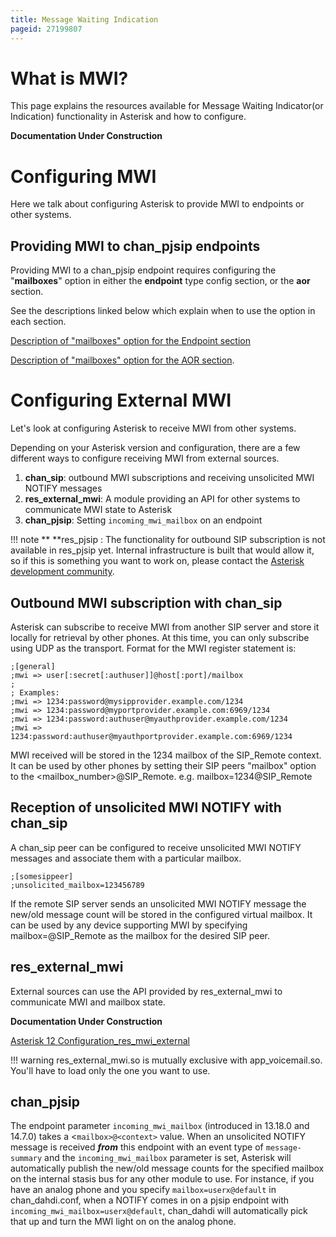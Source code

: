 ```yaml
---
title: Message Waiting Indication
pageid: 27199807
---
```


What is MWI?
============

This page explains the resources available for Message Waiting Indicator(or Indication) functionality in Asterisk and how to configure.

**Documentation Under Construction**

Configuring MWI
===============

Here we talk about configuring Asterisk to provide MWI to endpoints or other systems.

Providing MWI to chan_pjsip endpoints
--------------------------------------

Providing MWI to a chan_pjsip endpoint requires configuring the "**mailboxes**" option in either the **endpoint** type config section, or the **aor** section.

See the descriptions linked below which explain when to use the option in each section.

[Description of "mailboxes" option for the Endpoint section](/Asterisk+12+Configuration_res_pjsip#Asterisk12Configuration_res_pjsip-endpoint_mailboxes)

[Description of "mailboxes" option for the AOR section](/Asterisk+12+Configuration_res_pjsip#Asterisk12Configuration_res_pjsip-aor_mailboxes).

Configuring External MWI
========================

Let's look at configuring Asterisk to receive MWI from other systems.

Depending on your Asterisk version and configuration, there are a few different ways to configure receiving MWI from external sources.

1. **chan_sip**: outbound MWI subscriptions and receiving unsolicited MWI NOTIFY messages
2. **res_external_mwi**: A module providing an API for other systems to communicate MWI state to Asterisk
3. **chan_pjsip**: Setting `incoming_mwi_mailbox` on an endpoint






!!! note **  **res_pjsip
    : The functionality for outbound SIP subscription is not available in res_pjsip yet. Internal infrastructure is built that would allow it, so if this is something you want to work on, please contact the [Asterisk development community](http://www.asterisk.org/community/discuss).

      
[//]: # (end-note)



Outbound MWI subscription with chan_sip
----------------------------------------

Asterisk can subscribe to receive MWI from another SIP server and store it locally for retrieval by other phones. At this time, you can only subscribe using UDP as the transport. Format for the MWI register statement is:

```
;[general]
;mwi => user[:secret[:authuser]]@host[:port]/mailbox
;
; Examples:
;mwi => 1234:password@mysipprovider.example.com/1234
;mwi => 1234:password@myportprovider.example.com:6969/1234
;mwi => 1234:password:authuser@myauthprovider.example.com/1234
;mwi => 1234:password:authuser@myauthportprovider.example.com:6969/1234

```

MWI received will be stored in the 1234 mailbox of the SIP_Remote context. It can be used by other phones by setting their SIP peers "mailbox" option to the <mailbox_number>@SIP_Remote. e.g. mailbox=1234@SIP_Remote

Reception of unsolicited MWI NOTIFY with chan_sip
--------------------------------------------------

A chan_sip peer can be configured to receive unsolicited MWI NOTIFY messages and associate them with a particular mailbox.

```
;[somesippeer]
;unsolicited_mailbox=123456789

```

If the remote SIP server sends an unsolicited MWI NOTIFY message the new/old message count will be stored in the configured virtual mailbox. It can be used by any device supporting MWI by specifying mailbox=<configured value>@SIP_Remote as the mailbox for the desired SIP peer.

res_external_mwi
------------------

External sources can use the API provided by res_external_mwi to communicate MWI and mailbox state.

**Documentation Under Construction**

[Asterisk 12 Configuration_res_mwi_external](/Asterisk-12-Configuration_res_mwi_external)




!!! warning 
    res_external_mwi.so is mutually exclusive with app_voicemail.so. You'll have to load only the one you want to use.

      
[//]: # (end-warning)



chan_pjsip
-----------

The endpoint parameter `incoming_mwi_mailbox` (introduced in 13.18.0 and 14.7.0) takes a <`mailbox>@<context>` value.  When an unsolicited NOTIFY message is received ***from*** this endpoint with an event type of `message-summary` and the `incoming_mwi_mailbox` parameter is set, Asterisk will automatically publish the new/old message counts for the specified mailbox on the internal stasis bus for any other module to use.  For instance, if you have an analog phone and you specify `mailbox=userx@default` in chan_dahdi.conf, when a NOTIFY comes in on a pjsip endpoint with `incoming_mwi_mailbox=userx@default`, chan_dahdi will automatically pick that up and turn the MWI light on on the analog phone.



